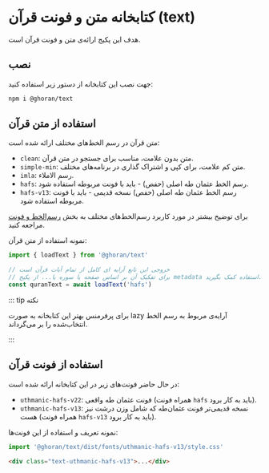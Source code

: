 # کتابخانه متن و فونت قرآن (text)

هدف این پکیج ارائه‌ی متن و فونت قرآن است.

## نصب

جهت نصب این کتابخانه از دستور زیر استفاده کنید:

```bash
npm i @ghoran/text
```

## استفاده از متن قرآن

متن قرآن در رسم الخط‌های مختلف ارائه شده است:

- `clean`: متن بدون علامت، مناسب برای جستجو در متن قرآن.
- `simple-min`: متن کم علامت، برای کپی و اشتراک گذاری در برنامه‌های مختلف.
- `imla`: رسم الاملاء.
- `hafs`: رسم الخط عثمان طه اصلی (حفص) - باید با فونت مربوطه استفاده شود.
- `hafs-v13`: رسم الخط عثمان طه اصلی (حفص) نسخه قدیمی - باید با فونت مربوطه استفاده شود.

برای توضیح بیشتر در مورد کاربرد رسم‌الخط‌های مختلف به بخش [رسم‌الخط و فونت](/fonts) مراجعه کنید.

نمونه استفاده از متن قرآن:

```js
import { loadText } from '@ghoran/text'

// خروجی این تابع آرایه ای کامل از تمام آیات قرآن است
// برای تفکیک آن بر اساس صفحه یا سوره یا... از پکیج metadata استفاده کمک بگیرید.
const quranText = await loadText('hafs')
```

::: tip نکته

برای پرفرمنس بهتر این کتابخانه به صورت lazy آرایه‌ی مربوط به رسم الخط انتخاب‌شده را بر می‌گرداند.

:::

## استفاده از فونت قرآن

در حال حاضر فونت‌های زیر در این کتابخانه ارائه شده است:

- `uthmanic-hafs-v22`: فونت عثمان طه واقعی (همراه فونت `hafs` باید به کار برود).
- `uthmanic-hafs-v13`: نسخه قدیمی‌تر فونت عثمان‌طه که شامل وزن درشت نیز هست (همراه فونت `hafs-v13` باید به کار برود).

نمونه تعریف و استفاده از این فونت‌ها:

```js
import '@ghoran/text/dist/fonts/uthmanic-hafs-v13/style.css'
```

```html
<div class="text-uthmanic-hafs-v13">...</div>
```
